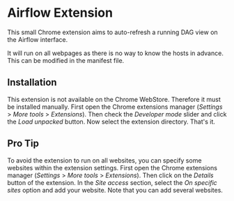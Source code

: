 # Airflow Extension

This small Chrome extension aims to auto-refresh a running DAG view on the Airflow interface.

It will run on all webpages as there is no way to know the hosts in advance. This can be modified in the manifest file.

## Installation

This extension is not available on the Chrome WebStore. Therefore it must be installed manually. First open the Chrome extensions manager (_Settings_ > _More tools_ > _Extensions_). Then check the _Developer mode_ slider and click the _Load unpacked_ button. Now select the extension directory. That's it.

## Pro Tip

To avoid the extension to run on all websites, you can specify some websites within the extension settings. First open the Chrome extensions manager (_Settings_ > _More tools_ > _Extensions_). Then click on the _Details_ button of the extension. In the _Site access_ section, select the _On specific sites_ option and add your website. Note that you can add several websites.
